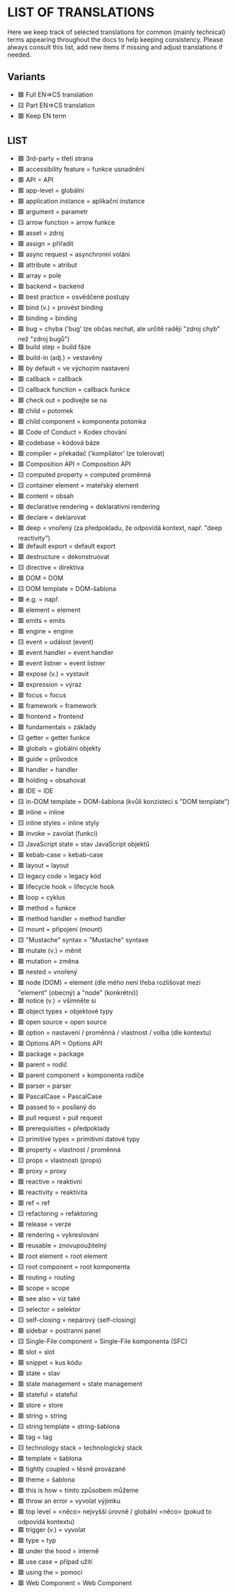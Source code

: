 # LIST OF TRANSLATIONS

Here we keep track of selected translations for common (mainly technical) terms appearing throughout the docs to help keeping consistency. Please always consult this list, add new items if missing and adjust translations if needed.

## Variants
* 🟩 Full EN=>CS translation
* 🟨 Part EN=>CS translation
* 🟥 Keep EN term

## LIST
* 🟩 3rd-party = třetí strana
* 🟩 accessibility feature = funkce usnadnění
* 🟥 API = API
* 🟥 app-level = globální
* 🟩 application instance = aplikační instance
* 🟩 argument = parametr
* 🟨 arrow function = arrow funkce
* 🟩 asset = zdroj
* 🟩 assign = přiřadit
* 🟩 async request = asynchronní volání
* 🟩 attribute = atribut
* 🟩 array = pole
* 🟥 backend = backend
* 🟩 best practice = osvědčené postupy
* 🟩 bind (v.) = provést binding
* 🟥 binding = binding
* 🟩 bug = chyba ('bug' lze občas nechat, ale určitě raději "zdroj chyb" než "zdroj bugů")
* 🟩 build step = build fáze
* 🟩 build-in (adj.) = vestavěný
* 🟩 by default = ve výchozím nastavení
* 🟥 callback = callback
* 🟨 callback function = callback funkce
* 🟩 check out = podívejte se na
* 🟩 child = potomek
* 🟩 child component = komponenta potomka
* 🟩 Code of Conduct = Kodex chování
* 🟩 codebase = kódová báze
* 🟩 compiler = překadač ('kompilátor' lze tolerovat)
* 🟥 Composition API = Composition API
* 🟨 computed property = computed proměnná
* 🟨 container element = mateřský element
* 🟩 content = obsah
* 🟩 declarative rendering = deklarativní rendering
* 🟩 declare = deklarovat
* 🟩 deep = vnořený (za předpokladu, že odpovídá kontext, např. "deep reactivity")
* 🟥 default export = default export
* 🟩 destructure = dekonstruovat
* 🟨 directive = direktiva
* 🟥 DOM = DOM
* 🟨 DOM template = DOM-šablona
* 🟩 e.g. = např.
* 🟥 element = element
* 🟥 emits = emits
* 🟥 engine = engine
* 🟨 event = událost (event)
* 🟥 event handler = event handler
* 🟥 event listner = event listner
* 🟩 expose (v.) = vystavit
* 🟩 expression = výraz
* 🟥 focus = focus
* 🟥 framework = framework
* 🟥 frontend = frontend
* 🟩 fundamentals = základy
* 🟨 getter = getter funkce
* 🟩 globals = globální objekty
* 🟩 guide = průvodce
* 🟥 handler = handler
* 🟩 holding = obsahovat
* 🟥 IDE = IDE
* 🟨 in-DOM template = DOM-šablona (kvůli konzisteci s "DOM template")
* 🟥 inline = inline
* 🟨 inline styles = inline styly
* 🟩 invoke = zavolat (funkci)
* 🟨 JavaScript state = stav JavaScript objektů
* 🟥 kebab-case = kebab-case
* 🟥 layout = layout
* 🟨 legacy code = legacy kód
* 🟥 lifecycle hook = lifecycle hook
* 🟩 loop = cyklus
* 🟩 method = funkce
* 🟥 method handler = method handler
* 🟨 mount = připojení (mount)
* 🟨 "Mustache" syntax = "Mustache" syntaxe
* 🟩 mutate (v.) = měnit
* 🟩 mutation = změna
* 🟩 nested = vnořený
* 🟩 node (DOM) = element (dle mého není třeba rozlišovat mezi "element" (obecný) a "node" (konkrétní))
* 🟩 notice (v.) = všimněte si
* 🟩 object types = objektové typy
* 🟥 open source = open source
* 🟩 option = nastavení / proměnná / vlastnost / volba (dle kontextu)
* 🟥 Options API = Options API
* 🟥 package = package
* 🟩 parent = rodič
* 🟩 parent component = komponenta rodiče
* 🟥 parser = parser
* 🟥 PascalCase = PascalCase
* 🟩 passed to = posílaný do
* 🟥 pull request = pull request
* 🟩 prerequisities = předpoklady
* 🟨 primitive types = primitivní datové typy
* 🟩 property = vlastnost / proměnná
* 🟨 props = vlastnosti (props)
* 🟥 proxy = proxy
* 🟩 reactive = reaktivní
* 🟩 reactivity = reaktivita
* 🟥 ref = ref
* 🟨 refactoring = refaktoring
* 🟩 release = verze
* 🟩 rendering = vykreslování
* 🟩 reusable = znovupoužitelný
* 🟥 root element = root element
* 🟨 root component = root komponenta
* 🟥 routing = routing
* 🟥 scope = scope
* 🟩 see also = viz také
* 🟨 selector = selektor
* 🟨 self-closing = nepárový (self-closing)
* 🟩 sidebar = postranní panel
* 🟨 Single-File component = Single-File komponenta (SFC)
* 🟥 slot = slot
* 🟩 snippet = kus kódu
* 🟩 state = stav
* 🟥 state management = state management
* 🟥 stateful = stateful
* 🟥 store = store
* 🟥 string = string
* 🟨 string template = string-šablona
* 🟥 tag = tag
* 🟨 technology stack = technologický stack
* 🟩 template = šablona
* 🟩 tightly coupled = těsně provázané
* 🟩 theme = šablona
* 🟩 this is how = tímto způsobem můžeme
* 🟩 throw an error = vyvolat výjimku
* 🟩 top level <sth> = <něco> nejvyšší úrovně / globální <něco> (pokud to odpovídá kontextu)
* 🟩 trigger (v.) = vyvolat
* 🟩 type = typ
* 🟩 under the hood = interně
* 🟩 use case = případ užití
* 🟩 using the = pomocí
* 🟥 Web Component = Web Component
